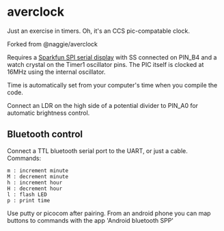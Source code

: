 averclock
=========

Just an exercise in timers. Oh, it's an CCS pic-compatable clock.

Forked from @naggie/averclock

Requires a [Sparkfun SPI serial display][1] with SS connected on PIN_B4 and
a watch crystal on the Timer1 oscillator pins. The PIC itself is clocked at 16MHz
using the internal oscillator.

Time is automatically set from your computer's time when you compile the code.

Connect an LDR on the high side of a potential divider to PIN_A0 for automatic
brightness control.

Bluetooth control
-----------------

Connect a TTL bluetooth serial port to the UART, or just a cable. Commands:

	m : increment minute
	M : decrement minute
	h : increment hour
	H : decrement hour
	l : flash LED
	p : print time

Use putty or picocom after pairing. From an android phone you can map buttons
to commands with the app 'Android bluetooth SPP'

[1]: http://proto-pic.co.uk/7-segment-serial-display-red/
